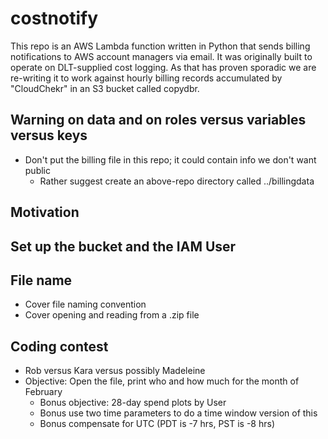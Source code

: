 # costnotify

This repo is an AWS Lambda function written in Python that sends billing notifications to AWS account managers via email. 
It was originally built to operate on DLT-supplied cost logging. As that has proven sporadic we are re-writing it to work
against hourly billing records accumulated by "CloudChekr" in an S3 bucket called copydbr.

## Warning on data and on roles versus variables versus keys

- Don't put the billing file in this repo; it could contain info we don't want public
  - Rather suggest create an above-repo directory called ../billingdata
  

## Motivation


## Set up the bucket and the IAM User 


## File name

- Cover file naming convention
- Cover opening and reading from a .zip file

## Coding contest

- Rob versus Kara versus possibly Madeleine
- Objective: Open the file, print who and how much for the month of February
  - Bonus objective: 28-day spend plots by User
  - Bonus use two time parameters to do a time window version of this
  - Bonus compensate for UTC (PDT is -7 hrs, PST is -8 hrs)
